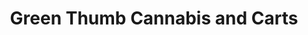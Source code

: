 ---
title: "Green Thumb Cannabis and Carts"
url: /los-angeles/green-thumb-cannabis-and-carts/
shop: Hanf
---